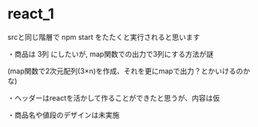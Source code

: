 # react_1

srcと同じ階層で npm start をたたくと実行されると思います

・商品は 3列 にしたいが, map関数での出力で3列にする方法が謎

(map関数で2次元配列(3×n)を作成、それを更にmapで出力？とかいけるのかな)


・ヘッダーはreactを活かして作ることができたと思うが、内容は仮

・商品名や値段のデザインは未実施
